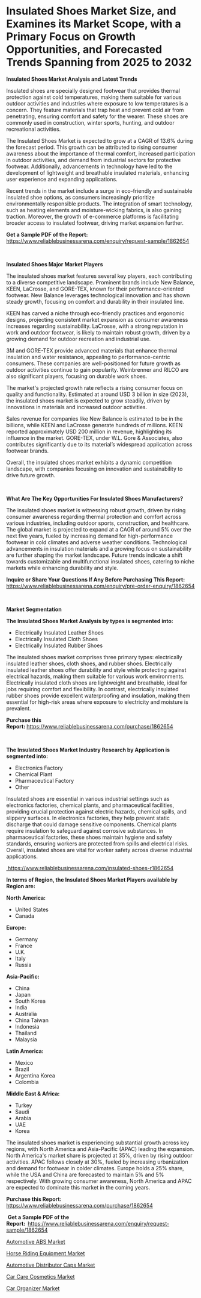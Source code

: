 <p><h1>Insulated Shoes Market Size, and Examines its Market Scope, with a Primary Focus on Growth Opportunities, and Forecasted Trends Spanning from 2025 to 2032</h1></p><p><strong>Insulated Shoes Market Analysis and Latest Trends</strong></p>
<p><p>Insulated shoes are specially designed footwear that provides thermal protection against cold temperatures, making them suitable for various outdoor activities and industries where exposure to low temperatures is a concern. They feature materials that trap heat and prevent cold air from penetrating, ensuring comfort and safety for the wearer. These shoes are commonly used in construction, winter sports, hunting, and outdoor recreational activities.</p><p>The Insulated Shoes Market is expected to grow at a CAGR of 13.6% during the forecast period. This growth can be attributed to rising consumer awareness about the importance of thermal comfort, increased participation in outdoor activities, and demand from industrial sectors for protective footwear. Additionally, advancements in technology have led to the development of lightweight and breathable insulated materials, enhancing user experience and expanding applications.</p><p>Recent trends in the market include a surge in eco-friendly and sustainable insulated shoe options, as consumers increasingly prioritize environmentally responsible products. The integration of smart technology, such as heating elements and moisture-wicking fabrics, is also gaining traction. Moreover, the growth of e-commerce platforms is facilitating broader access to insulated footwear, driving market expansion further.</p></p>
<p><strong>Get a Sample PDF of the Report:&nbsp;</strong> <a href="https://www.reliablebusinessarena.com/enquiry/request-sample/1862654?utm_campaign=1990&utm_medium=2&utm_source=Github&utm_content=ia&utm_term=05022025&utm_id=insulated-shoes">https://www.reliablebusinessarena.com/enquiry/request-sample/1862654</a></p>
<p>&nbsp;</p>
<p><strong>Insulated Shoes Major Market Players</strong></p>
<p><p>The insulated shoes market features several key players, each contributing to a diverse competitive landscape. Prominent brands include New Balance, KEEN, LaCrosse, and GORE-TEX, known for their performance-oriented footwear. New Balance leverages technological innovation and has shown steady growth, focusing on comfort and durability in their insulated line.</p><p>KEEN has carved a niche through eco-friendly practices and ergonomic designs, projecting consistent market expansion as consumer awareness increases regarding sustainability. LaCrosse, with a strong reputation in work and outdoor footwear, is likely to maintain robust growth, driven by a growing demand for outdoor recreation and industrial use.</p><p>3M and GORE-TEX provide advanced materials that enhance thermal insulation and water resistance, appealing to performance-centric consumers. These companies are well-positioned for future growth as outdoor activities continue to gain popularity. Weinbrenner and RILCO are also significant players, focusing on durable work shoes.</p><p>The market's projected growth rate reflects a rising consumer focus on quality and functionality. Estimated at around USD 3 billion in size (2023), the insulated shoes market is expected to grow steadily, driven by innovations in materials and increased outdoor activities.</p><p>Sales revenue for companies like New Balance is estimated to be in the billions, while KEEN and LaCrosse generate hundreds of millions. KEEN reported approximately USD 200 million in revenue, highlighting its influence in the market. GORE-TEX, under W.L. Gore & Associates, also contributes significantly due to its material’s widespread application across footwear brands.</p><p>Overall, the insulated shoes market exhibits a dynamic competition landscape, with companies focusing on innovation and sustainability to drive future growth.</p></p>
<p>&nbsp;</p>
<p><strong>What Are The Key Opportunities For Insulated Shoes Manufacturers?</strong></p>
<p><p>The insulated shoes market is witnessing robust growth, driven by rising consumer awareness regarding thermal protection and comfort across various industries, including outdoor sports, construction, and healthcare. The global market is projected to expand at a CAGR of around 5% over the next five years, fueled by increasing demand for high-performance footwear in cold climates and adverse weather conditions. Technological advancements in insulation materials and a growing focus on sustainability are further shaping the market landscape. Future trends indicate a shift towards customizable and multifunctional insulated shoes, catering to niche markets while enhancing durability and style.</p></p>
<p><strong>Inquire or Share Your Questions If Any Before Purchasing This Report:</strong> <a href="https://www.reliablebusinessarena.com/enquiry/pre-order-enquiry/1862654?utm_campaign=1990&utm_medium=2&utm_source=Github&utm_content=ia&utm_term=05022025&utm_id=insulated-shoes">https://www.reliablebusinessarena.com/enquiry/pre-order-enquiry/1862654</a></p>
<p>&nbsp;</p>
<p><strong>Market Segmentation</strong></p>
<p><strong>The Insulated Shoes Market Analysis by types is segmented into:</strong></p>
<p><ul><li>Electrically Insulated Leather Shoes</li><li>Electrically Insulated Cloth Shoes</li><li>Electrically Insulated Rubber Shoes</li></ul></p>
<p><p>The insulated shoes market comprises three primary types: electrically insulated leather shoes, cloth shoes, and rubber shoes. Electrically insulated leather shoes offer durability and style while protecting against electrical hazards, making them suitable for various work environments. Electrically insulated cloth shoes are lightweight and breathable, ideal for jobs requiring comfort and flexibility. In contrast, electrically insulated rubber shoes provide excellent waterproofing and insulation, making them essential for high-risk areas where exposure to electricity and moisture is prevalent.</p></p>
<p><strong>Purchase this Report:&nbsp;</strong><a href="https://www.reliablebusinessarena.com/purchase/1862654?utm_campaign=1990&utm_medium=2&utm_source=Github&utm_content=ia&utm_term=05022025&utm_id=insulated-shoes">https://www.reliablebusinessarena.com/purchase/1862654</a></p>
<p>&nbsp;</p>
<p><strong>The Insulated Shoes Market Industry Research by Application is segmented into:</strong></p>
<p><ul><li>Electronics Factory</li><li>Chemical Plant</li><li>Pharmaceutical Factory</li><li>Other</li></ul></p>
<p><p>Insulated shoes are essential in various industrial settings such as electronics factories, chemical plants, and pharmaceutical facilities, providing crucial protection against electric hazards, chemical spills, and slippery surfaces. In electronics factories, they help prevent static discharge that could damage sensitive components. Chemical plants require insulation to safeguard against corrosive substances. In pharmaceutical factories, these shoes maintain hygiene and safety standards, ensuring workers are protected from spills and electrical risks. Overall, insulated shoes are vital for worker safety across diverse industrial applications.</p></p>
<p><a href="https://www.reliablebusinessarena.com/insulated-shoes-r1862654?utm_campaign=1990&utm_medium=2&utm_source=Github&utm_content=ia&utm_term=05022025&utm_id=insulated-shoes">&nbsp;https://www.reliablebusinessarena.com/insulated-shoes-r1862654</a></p>
<p><strong>In terms of Region, the Insulated Shoes Market Players available by Region are:</strong></p>
<p>
    <p> <strong> North America: </strong>
        <ul>
            <li>United States</li>
            <li>Canada</li>
        </ul>
        </p> 
    <p> <strong> Europe: </strong>
        <ul>
            <li>Germany</li>
            <li>France</li>
            <li>U.K.</li>
            <li>Italy</li>
            <li>Russia</li>
        </ul>
        </p> 
    <p> <strong> Asia-Pacific: </strong>
        <ul>
            <li>China</li>
            <li>Japan</li>
            <li>South Korea</li>
            <li>India</li>
            <li>Australia</li>
            <li>China Taiwan</li>
            <li>Indonesia</li>
            <li>Thailand</li>
            <li>Malaysia</li>
        </ul>
        </p> 
    <p> <strong> Latin America: </strong>
        <ul>
            <li>Mexico</li>
            <li>Brazil</li>
            <li>Argentina Korea</li>
            <li>Colombia</li>
        </ul>
        </p> 
    <p> <strong> Middle East & Africa: </strong>
        <ul>
            <li>Turkey</li>
            <li>Saudi</li>
            <li>Arabia</li>
            <li>UAE</li>
            <li>Korea</li>
        </ul>
    </p>
    </p>
<p><p>The insulated shoes market is experiencing substantial growth across key regions, with North America and Asia-Pacific (APAC) leading the expansion. North America's market share is projected at 35%, driven by rising outdoor activities. APAC follows closely at 30%, fueled by increasing urbanization and demand for footwear in colder climates. Europe holds a 25% share, while the USA and China are forecasted to maintain 5% and 5% respectively. With growing consumer awareness, North America and APAC are expected to dominate this market in the coming years.</p></p>
<p><strong>Purchase this Report: </strong><a href="https://www.reliablebusinessarena.com/purchase/1862654?utm_campaign=1990&utm_medium=2&utm_source=Github&utm_content=ia&utm_term=05022025&utm_id=insulated-shoes">https://www.reliablebusinessarena.com/purchase/1862654</a></p>
<p>&nbsp;<strong>Get a Sample PDF of the Report:&nbsp;&nbsp;</strong><a href="https://www.reliablebusinessarena.com/enquiry/request-sample/1862654?utm_campaign=1990&utm_medium=2&utm_source=Github&utm_content=ia&utm_term=05022025&utm_id=insulated-shoes">https://www.reliablebusinessarena.com/enquiry/request-sample/1862654</a></p>
<p><strong></strong></p>
<p><p><a href="https://www.linkedin.com/pulse/understanding-surging-automotive-abs-market-127-cagr-top-s4gjf?utm_campaign=1990&utm_medium=2&utm_source=Github&utm_content=ia&utm_term=05022025&utm_id=insulated-shoes">Automotive ABS Market</a></p><p><a href="https://github.com/MarciaRunte/Market-Research-Report-List-1/blob/main/horse-riding-equipment-market.md?utm_campaign=1990&utm_medium=2&utm_source=Github&utm_content=ia&utm_term=05022025&utm_id=insulated-shoes">Horse Riding Equipment Market</a></p><p><a href="https://www.linkedin.com/pulse/automotive-distributor-caps-market-emerging-trends-future-mrvof?utm_campaign=1990&utm_medium=2&utm_source=Github&utm_content=ia&utm_term=05022025&utm_id=insulated-shoes">Automotive Distributor Caps Market</a></p><p><a href="https://www.linkedin.com/pulse/whats-driving-car-care-cosmetics-market-boom-key-growth-b2pje?utm_campaign=1990&utm_medium=2&utm_source=Github&utm_content=ia&utm_term=05022025&utm_id=insulated-shoes">Car Care Cosmetics Market</a></p><p><a href="https://www.linkedin.com/pulse/comprehensive-analysis-car-organizer-market-key-player-tqvge?utm_campaign=1990&utm_medium=2&utm_source=Github&utm_content=ia&utm_term=05022025&utm_id=insulated-shoes">Car Organizer Market</a></p></p>